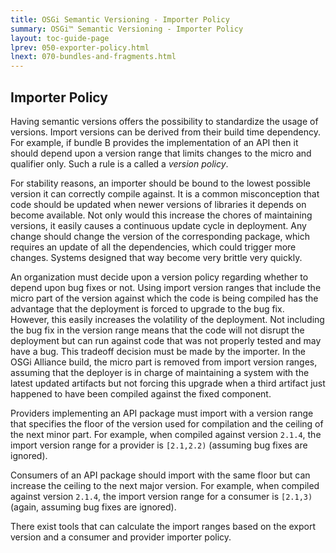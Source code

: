 ```yaml
---
title: OSGi Semantic Versioning - Importer Policy
summary: OSGi™ Semantic Versioning - Importer Policy
layout: toc-guide-page
lprev: 050-exporter-policy.html
lnext: 070-bundles-and-fragments.html
---
```


## Importer Policy

Having semantic versions offers the possibility to standardize the usage of versions. Import versions can be derived from their build time dependency. For example, if bundle B provides the implementation of an API then it should depend upon a version range that limits changes to the micro and qualifier only. Such a rule is a called a _version policy_.

For stability reasons, an importer should be bound to the lowest possible version it can correctly compile against. It is a common misconception that code should be updated when newer versions of libraries it depends on become available. Not only would this increase the chores of maintaining versions, it easily causes a continuous update cycle in deployment. Any change should change the version of the corresponding package, which requires an update of all the dependencies, which could trigger more changes. Systems designed that way become very brittle very quickly.

An organization must decide upon a version policy regarding whether to depend upon bug fixes or not. Using import version ranges that include the micro part of the version against which the code is being compiled has the advantage that the deployment is forced to upgrade to the bug fix. However, this easily increases the volatility of the deployment. Not including the bug fix in the version range means that the code will not disrupt the deployment but can run against code that was not properly tested and may have a bug. This tradeoff decision must be made by the importer. In the OSGi Alliance build, the micro part is removed from import version ranges, assuming that the deployer is in charge of maintaining a system with the latest updated artifacts but not forcing this upgrade when a third artifact just happened to have been compiled against the fixed component.

Providers implementing an API package must import with a version range that specifies the floor of the version used for compilation and the ceiling of the next minor part. For example, when compiled against version `2.1.4`, the import version range for a provider is `[2.1,2.2)` (assuming bug fixes are ignored).

Consumers of an API package should import with the same floor but can increase the ceiling to the next major version. For example, when compiled against version `2.1.4`, the import version range for a consumer is `[2.1,3)` (again, assuming bug fixes are ignored).

There exist tools that can calculate the import ranges based on the export version and a consumer and provider importer policy.
